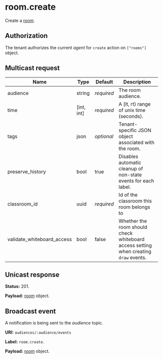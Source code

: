 # room.create

Create a [room](../room.md#room).

## Authorization

The tenant authorizes the current _agent_ for `create` action on `["rooms"]` object.

## Multicast request

Name                        | Type       | Default    | Description
----------------            | ---------- | ---------- | --------------------------------------------------------------
audience                    | string     | _required_ | The room audience.
time                        | [int, int] | _required_ | A [lt, rt) range of unix time (seconds).
tags                        | json       | _optional_ | Tenant-specific JSON object associated with the room.
preserve_history            | bool       | true       | Disables automatic cleanup of non-state events for each label.
classroom_id                | uuid       | _required_ | Id of the classroom this room belongs to
validate_whiteboard_access  | bool       | false      | Whether the room should check whiteboard access setting when creating `draw` events.

## Unicast response

**Status:** 201.

**Payload:** [room](../room.md#room) object.

## Broadcast event

A notification is being sent to the _audience_ topic.

**URI:** `audiences/:audience/events`

**Label:** `room.create`.

**Payload:** [room](../room.md#room) object.

